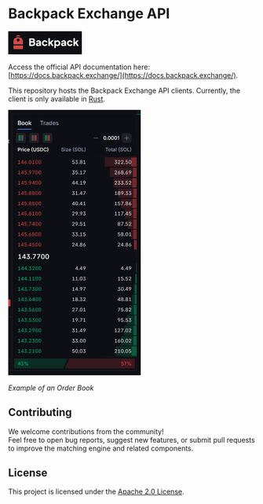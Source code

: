 # Backpack Exchange API

<img src="img/backpack.png" width="150px" alt="Backpack" />

Access the official API documentation here: [https://docs.backpack.exchange/](https://docs.backpack.exchange/).

This repository hosts the Backpack Exchange API clients. Currently, the client is only available in [Rust](./rust).

<img src="img/book_example.png" width="270px" alt="Order Book example" />

*Example of an Order Book*

## Contributing

We welcome contributions from the community!  
Feel free to open bug reports, suggest new features, or submit pull requests to improve the matching engine and related components.

## License

This project is licensed under the [Apache 2.0 License](LICENSE).